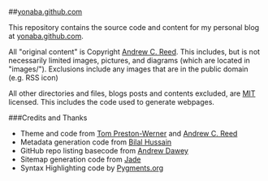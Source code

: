 ##[yonaba.github.com](http://yonaba.github.com)

This repository contains the source code and content for my personal blog at [yonaba.github.com](http://yonaba.github.com).

All "original content" is Copyright [Andrew C. Reed](http://andrewcreed.com).
This includes, but is not necessarily limited images, pictures, and diagrams (which are located in "images/"). Exclusions include any images that are in the public domain (e.g. RSS icon)

All other directories and files, blogs posts and contents excluded, are [MIT](http://www.opensource.org/licenses/mit-license.php) licensed. This includes the code used to generate webpages.

###Credits and Thanks

* Theme and code from [Tom Preston-Werner](https://github.com/mojombo/mojombo.github.com) and [Andrew C. Reed](http://andrewcreed.com)
* Metadata generation code from [Bilal Hussain](https://github.com/Bilalh/bilalh.github.com/tree/source)
* GitHub repo listing basecode from [Andrew Dawey](http://aboutcode.net/2010/11/11/list-github-projects-using-javascript.html)
* Sitemap generation code from [Jade](https://github.com/plusjade/jekyll-bootstrap)
* Syntax Highlighting code by [Pygments.org](http://pygments.org)
